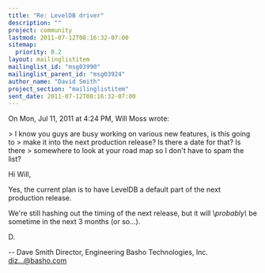 ```yaml
---
title: "Re: LevelDB driver"
description: ""
project: community
lastmod: 2011-07-12T08:16:32-07:00
sitemap:
  priority: 0.2
layout: mailinglistitem
mailinglist_id: "msg03990"
mailinglist_parent_id: "msg03924"
author_name: "David Smith"
project_section: "mailinglistitem"
sent_date: 2011-07-12T08:16:32-07:00
---
```



On Mon, Jul 11, 2011 at 4:24 PM, Will Moss  wrote:

&gt; I know you guys are busy working on various new features, is this going to
&gt; make it into the next production release? Is there a date for that? Is there
&gt; somewhere to look at your road map so I don't have to spam the list?

Hi Will,

Yes, the current plan is to have LevelDB a default part of the next
production release.

We're still hashing out the timing of the next release, but it will
\\_probably\\_ be sometime in the next 3 months (or so...).

D.

-- 
Dave Smith
Director, Engineering
Basho Technologies, Inc.
diz...@basho.com

